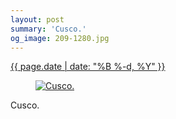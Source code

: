 ```yaml
---
layout: post
summary: 'Cusco.'
og_image: 209-1280.jpg
---
```


<p>
 <time>
  <a href="/209">
   {{ page.date | date: "%B %-d, %Y" }}
  </a>
 </time>
 <a href="/209">
  <figure data-taken="11/18/2013">
   <img alt="Cusco." sizes="(min-width: 700px) 50vw, calc(100vw - 2rem)" src="{{ site.assets_url }}/209-640.jpg" srcset="{{ site.assets_url }}/209-1280.jpg 1280w, {{ site.assets_url }}/209-960.jpg 960w, {{ site.assets_url }}/209-640.jpg 640w, {{ site.assets_url }}/209-320.jpg 320w"/>
  </figure>
 </a>
 <span>
  Cusco.
 </span>
</p>
